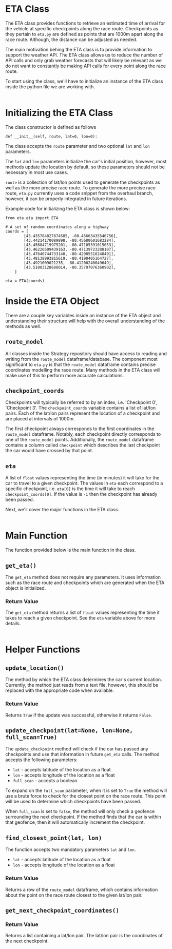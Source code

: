 # **ETA Class**

The ETA class provides functions to retrieve an estimated time of arrival for the vehicle at specific checkpoints along the race route.
Checkpoints as they pertain to `eta.py` are defined as points that are 1000m apart along the race route. Although, the distance can be adjusted as needed.

The main motivation behing the ETA class is to provide information to support the weather API. The ETA class allows us to reduce the number of API calls and only grab weather forecasts that will likely be relevant as we do not want to constantly be making API calls for every point along the race route. 


To start using the class, we'll have to initialize an instance of the ETA class inside the python file we are working with.
<br><br/>

# **Initializing the ETA Class**

The class constructor is defined as follows

`def __init__(self, route, lat=0, lon=0):`

The class accepts the `route` parameter and two optional `lat` and `lon` parameters. 

The `lat` and `lon` parameters initialize the car's initial position, however, most methods update the location by default, so these parameters should not be necessary in most use cases.

`route` is a collection of lat/lon points used to generate the checkpoints as well as the more precise race route. To generate the more precise race route, `eta.py` currently uses a code snippet from the overhaul branch, however, it can be properly integrated in future iterations.

Example code for initializing the ETA class is shown below:

```
from eta.eta import ETA

# A set of random coordinates along a highway
coords = [
        [43.435784827874585, -80.45663435546756],
        [43.44214170089898, -80.45680601683284],
        [43.45684719975201, -80.47105391015053],
        [43.46220509439163, -80.47139723288107],
        [43.47640744733148, -80.42985518248491],
        [43.48138993815619, -80.4190405164727],
        [43.4921009021235, -80.41200240049649],
        [43.51003128688014, -80.35707076360902],
    ]

eta = ETA(coords)
```

# **Inside the ETA Object**
There are a couple key variables inside an instance of the ETA object and understanding their structure will help with the overall understanding of the methods as well.

## `route_model`

All classes inside the Strategy repository should have access to reading and writing from the `route_model` dataframe/database. The component most significant to `eta.py` is that the `route_model` dataframe contains precise coordinates modelling the race route. Many methods in the ETA class will make use of this to perform more accurate calculations.

## `checkpoint_coords`

Checkpoints will typically be referred to by an index, i.e. 'Checkpoint 0', 'Checkpoint 3'. The `checkpoint_coords` variable contains a list of lat/lon pairs. Each of the lat/lon pairs represent the location of a checkpoint and are placed at intervals of 1000m. 


The first checkpoint always corresponds to the first coordinates in the `route_model` dataframe. Notably, each checkpoint directly corresponds to one of the `route_model` points. Additionally, the `route_model` dataframe contains a column called `checkpoint` which describes the last checkpoint the car would have crossed by that point.

## `eta`

A list of `float` values representing the time (in minutes) it will take for the car to travel to a given checkpoint. The values in `eta` each correspond to a specific checkpoint, i.e. `eta[0]` is the time it will take to reach `checkpoint_coords[0]`. If the value is `-1` then the checkpoint has already been passed.

Next, we'll cover the major functions in the ETA class.
<br><br/>

# **Main Function**

The function provided below is the main function in the class. 

## `get_eta()`

The `get_eta` method does not require any parameters. It uses information such as the race route and checkpoints which are generated when the ETA object is initialized. 

### **Return Value**
The `get_eta` method returns a list of `float` values representing the time it takes to reach a given checkpoint. See the `eta` variable above for more details.
<br><br/>


# **Helper Functions**

## `update_location()`

The method by which the ETA class determines the car's current location. Currently, the method just reads from a text file, however, this should be replaced with the appropriate code when available.

### **Return Value**
Returns `True` if the update was successful, otherwise it returns `False`.

## `update_checkpoint(lat=None, lon=None, full_scan=True)`

The `update_checkpoint` method will check if the car has passed any checkpoints and use that information in future `get_eta` calls. The method accepts the following parameters:

* `lat` - accepts latitude of the location as a float
* `lon` - accepts longitude of the location as a float
* `full_scan` - accepts a boolean

To expand on the `full_scan` parameter, when it is set to `True` the method will use a brute force to check for the closest point on the race route. This point will be used to determine which checkpoints have been passed.

When `full_scan` is set to `false`, the method will only check a geofence surrounding the next checkpoint. If the method finds that the car is within that geofence, then it will automatically increment the checkpoint.

## `find_closest_point(lat, lon)`

The function accepts two mandatory parameters `lat` and `lon`.

* `lat` - accepts latitude of the location as a float
* `lon` - accepts longitude of the location as a float

### **Return Value**
Returns a row of the `route_model` dataframe, which contains information about the point on the race route closest to the given lat/lon pair.

## `get_next_checkpoint_coordinates()`

### **Return Value**
Returns a list containing a lat/lon pair. The lat/lon pair is the coordinates of the next checkpoint.